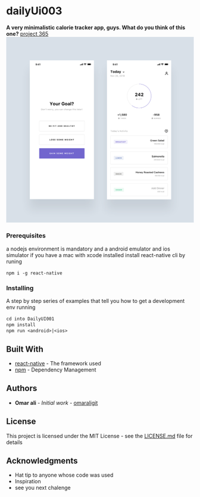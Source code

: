 # dailyUi003

**A very minimalistic calorie tracker app, guys. What do you think of this one?**
[project 365]([https://link](https://project365.design/))
![alt](/ui-image/ui.png)


### Prerequisites

a nodejs environment is mandatory and a android emulator and ios simulator if you have a mac with xcode installed
install react-native cli by runing
```
npm i -g react-native
```

### Installing

A step by step series of examples that tell you how to get a development env running

```
cd into DailyUI001
npm install
npm run <android>|<ios>
```

## Built With

* [react-native](https://reactnative.dev/) - The framework used
* [npm](https://reactnative.dev/) - Dependency Management

## Authors

* **Omar ali** - *Initial work* - [omaraligit](https://github.com/omaraligit)

## License

This project is licensed under the MIT License - see the [LICENSE.md](LICENSE.md) file for details

## Acknowledgments

* Hat tip to anyone whose code was used
* Inspiration
* see you next chalenge
